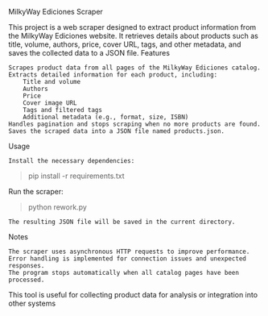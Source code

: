 MilkyWay Ediciones Scraper

This project is a web scraper designed to extract product information from the MilkyWay Ediciones website. It retrieves details about products such as title, volume, authors, price, cover URL, tags, and other metadata, and saves the collected data to a JSON file.
Features

    Scrapes product data from all pages of the MilkyWay Ediciones catalog.
    Extracts detailed information for each product, including:
        Title and volume
        Authors
        Price
        Cover image URL
        Tags and filtered tags
        Additional metadata (e.g., format, size, ISBN)
    Handles pagination and stops scraping when no more products are found.
    Saves the scraped data into a JSON file named products.json.

Usage

    Install the necessary dependencies:

> pip install -r requirements.txt

Run the scraper:

>    python rework.py

    The resulting JSON file will be saved in the current directory.

Notes

    The scraper uses asynchronous HTTP requests to improve performance.
    Error handling is implemented for connection issues and unexpected responses.
    The program stops automatically when all catalog pages have been processed.

This tool is useful for collecting product data for analysis or integration into other systems